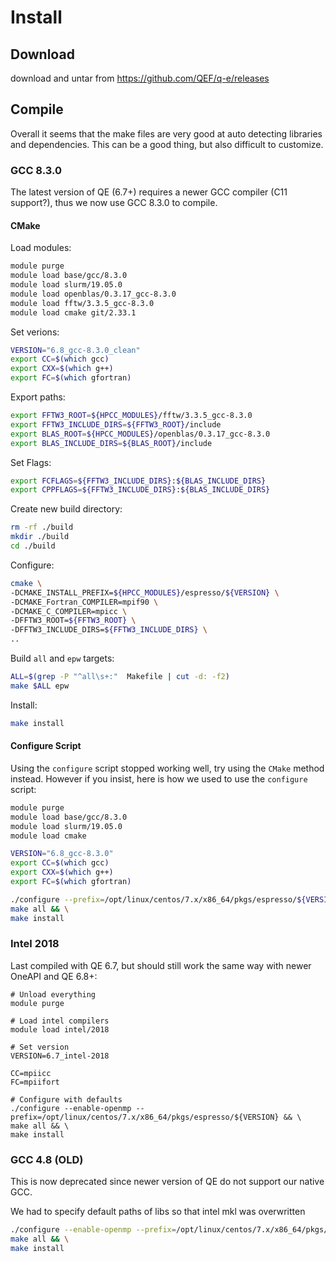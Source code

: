 
# Install

## Download

download and untar from https://github.com/QEF/q-e/releases

## Compile

Overall it seems that the make files are very good at auto detecting libraries and dependencies.
This can be a good thing, but also difficult to customize.

### GCC 8.3.0

The latest version of QE (6.7+) requires a newer GCC compiler (C11 support?), thus we now use GCC 8.3.0 to compile.

#### CMake

Load modules:
```bash
module purge
module load base/gcc/8.3.0
module load slurm/19.05.0
module load openblas/0.3.17_gcc-8.3.0
module load fftw/3.3.5_gcc-8.3.0
module load cmake git/2.33.1
```

Set verions:
```bash
VERSION="6.8_gcc-8.3.0_clean"
export CC=$(which gcc)
export CXX=$(which g++)
export FC=$(which gfortran)
```

Export paths:
```bash
export FFTW3_ROOT=${HPCC_MODULES}/fftw/3.3.5_gcc-8.3.0
export FFTW3_INCLUDE_DIRS=${FFTW3_ROOT}/include
export BLAS_ROOT=${HPCC_MODULES}/openblas/0.3.17_gcc-8.3.0
export BLAS_INCLUDE_DIRS=${BLAS_ROOT}/include
```

Set Flags:
```bash
export FCFLAGS=${FFTW3_INCLUDE_DIRS}:${BLAS_INCLUDE_DIRS}
export CPPFLAGS=${FFTW3_INCLUDE_DIRS}:${BLAS_INCLUDE_DIRS}
```

Create new build directory:
```bash
rm -rf ./build
mkdir ./build
cd ./build
```

Configure:
```bash
cmake \
-DCMAKE_INSTALL_PREFIX=${HPCC_MODULES}/espresso/${VERSION} \
-DCMAKE_Fortran_COMPILER=mpif90 \
-DCMAKE_C_COMPILER=mpicc \
-DFFTW3_ROOT=${FFTW3_ROOT} \
-DFFTW3_INCLUDE_DIRS=${FFTW3_INCLUDE_DIRS} \
..
```

Build `all` and `epw` targets:
```bash
ALL=$(grep -P "^all\s+:"  Makefile | cut -d: -f2)
make $ALL epw
```

Install:
```bash
make install
```

#### Configure Script

Using the `configure` script stopped working well, try using the `CMake` method instead.
However if you insist, here is how we used to use the `configure` script:

```bash
module purge
module load base/gcc/8.3.0
module load slurm/19.05.0
module load cmake

VERSION="6.8_gcc-8.3.0"
export CC=$(which gcc)
export CXX=$(which g++)
export FC=$(which gfortran)

./configure --prefix=/opt/linux/centos/7.x/x86_64/pkgs/espresso/${VERSION} && \
make all && \
make install
```

### Intel 2018

Last compiled with QE 6.7, but should still work the same way with newer OneAPI and QE 6.8+:

```
# Unload everything
module purge

# Load intel compilers
module load intel/2018

# Set version
VERSION=6.7_intel-2018

CC=mpiicc
FC=mpiifort

# Configure with defaults
./configure --enable-openmp --prefix=/opt/linux/centos/7.x/x86_64/pkgs/espresso/${VERSION} && \
make all && \
make install
```

### GCC 4.8 (OLD)

This is now deprecated since newer version of QE do not support our native GCC.

We had to specify default paths of libs so that intel mkl was overwritten

```bash
./configure --enable-openmp --prefix=/opt/linux/centos/7.x/x86_64/pkgs/espresso/5.3.0 BLAS_LIBS="-L/usr/lib64 -lblas" LAPACK_LIBS="-L/usr/lib64 -llapack" FFT_LIBS="-L/usr/lib64 -lfftw" && \
make all && \
make install
```
